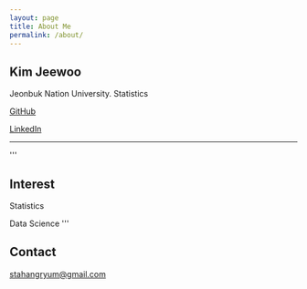 ```yaml
---
layout: page
title: About Me
permalink: /about/
---
```


## Kim Jeewoo
Jeonbuk Nation University. Statistics

[GitHub](https://github.com/stahangryum)

[LinkedIn](www.linkedin.com/in/stahangryum)

---
'''
## Interest
Statistics

Data Science
'''
## Contact
stahangryum@gmail.com
